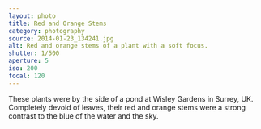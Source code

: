 ```yaml
---
layout: photo
title: Red and Orange Stems
category: photography
source: 2014-01-23_134241.jpg
alt: Red and orange stems of a plant with a soft focus.
shutter: 1/500
aperture: 5
iso: 200
focal: 120
---
```

These plants were by the side of a pond at Wisley Gardens in Surrey, UK. Completely devoid of leaves, their red and orange stems were a strong contrast to the blue of the water and the sky.
